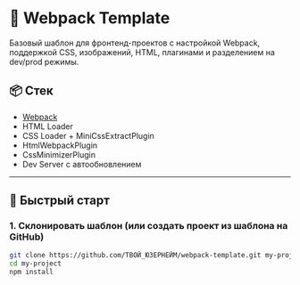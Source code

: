# 🧱 Webpack Template

Базовый шаблон для фронтенд-проектов с настройкой Webpack, поддержкой CSS, изображений, HTML, плагинами и разделением на dev/prod режимы.

## 📦 Стек

- [Webpack](https://webpack.js.org/)
- HTML Loader
- CSS Loader + MiniCssExtractPlugin
- HtmlWebpackPlugin
- CssMinimizerPlugin
- Dev Server с автообновлением

---

## 🚀 Быстрый старт

### 1. Склонировать шаблон (или создать проект из шаблона на GitHub)

```bash
git clone https://github.com/ТВОЙ_ЮЗЕРНЕЙМ/webpack-template.git my-project
cd my-project
npm install
